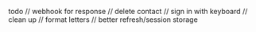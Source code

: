 todo
// webhook for response
// delete contact
// sign in with keyboard
// clean up
// format letters
// better refresh/session storage